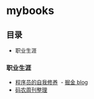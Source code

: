 # mybooks

## 目录
- 职业生涯


### 职业生涯
- [程序员的自我修养](https://leohxj.gitbooks.io/a-programmer-prepares/content/)
  - [掘金 blog](https://juejin.im/entry/5ab789536fb9a028d5671227)
- [码农周刊整理](https://github.com/nemoTyrant/manong)
